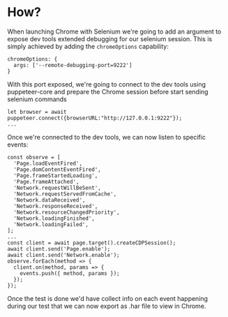 # How?
When launching Chrome with Selenium we're going to add an argument to expose dev tools extended debugging for our selenium session. This is simply achieved by adding the `chromeOptions` capability:
```
chromeOptions: {
  args: ['--remote-debugging-port=9222']
}
```
With this port exposed, we're going to connect to the dev tools using puppeteer-core and prepare the Chrome session before start sending selenium commands
```
let browser = await puppeteer.connect({browserURL:"http://127.0.0.1:9222"});
...
```
Once we're connected to the dev tools, we can now listen to specific events:

```
const observe = [
  'Page.loadEventFired',
  'Page.domContentEventFired',
  'Page.frameStartedLoading',
  'Page.frameAttached',
  'Network.requestWillBeSent',
  'Network.requestServedFromCache',
  'Network.dataReceived',
  'Network.responseReceived',
  'Network.resourceChangedPriority',
  'Network.loadingFinished',
  'Network.loadingFailed',
];
...
const client = await page.target().createCDPSession();
await client.send('Page.enable');
await client.send('Network.enable');
observe.forEach(method => {
  client.on(method, params => {
    events.push({ method, params });
  });
});
```

Once the test is done we'd have collect info on each event happening during our test that we can now export as .har file to view in Chrome. 
